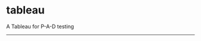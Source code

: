 tableau
=======

A Tableau for P-A-D testing
 
 
 
----------------------------------------------------------------------------------------------------------------